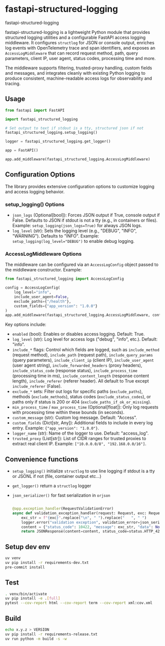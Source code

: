 # fastapi-structured-logging

fastapi-structured-logging

fastapi-structured-logging is a lightweight Python module that provides structured logging utilities and a configurable FastAPI access logging middleware. It configures `structlog` for JSON or console output, enriches log events with OpenTelemetry trace and span identifiers, and exposes an `AccessLogMiddleware` that can record request method, path, query parameters, client IP, user agent, status codes, processing time and more.

The middleware supports filtering, trusted-proxy handling, custom fields and messages, and integrates cleanly with existing Python logging to produce consistent, machine-readable access logs for observability and tracing.

## Usage

```python
from fastapi import FastAPI

import fastapi_structured_logging

# Set output to text if stdout is a tty, structured json if not
fastapi_structured_logging.setup_logging()

logger = fastapi_structured_logging.get_logger()

app = FastAPI()

app.add_middleware(fastapi_structured_logging.AccessLogMiddleware)

```

## Configuration Options

The library provides extensive configuration options to customize logging and access logging behavior.

### setup_logging() Options

- `json_logs` (Optional[bool]): Forces JSON output if True, console output if False. Defaults to JSON if stdout is not a tty (e.g., in containers or files). Example: `setup_logging(json_logs=True)` for always JSON logs.
- `log_level` (str): Sets the logging level (e.g., "DEBUG", "INFO", "WARNING"). Defaults to "INFO". Example: `setup_logging(log_level="DEBUG")` to enable debug logging.

### AccessLogMiddleware Options

The middleware can be configured via an `AccessLogConfig` object passed to the middleware constructor. Example:

```python
from fastapi_structured_logging import AccessLogConfig

config = AccessLogConfig(
    log_level="info",
    include_user_agent=False,
    exclude_paths={"/health"},
    custom_fields={"app_version": "1.0.0"}
)
app.add_middleware(fastapi_structured_logging.AccessLogMiddleware, config=config)
```

Key options include:

- `enabled` (bool): Enables or disables access logging. Default: True.
- `log_level` (str): Log level for access logs ("debug", "info", etc.). Default: "info".
- `include_*` flags: Control which fields are logged, such as `include_method` (request method), `include_path` (request path), `include_query_params` (query parameters), `include_client_ip` (client IP), `include_user_agent` (user agent string), `include_forwarded_headers` (proxy headers), `include_status_code` (response status), `include_process_time` (processing time in ms), `include_content_length` (response content length), `include_referer` (referer header). All default to True except `include_referer` (False).
- `exclude_*` sets: Filter out logs for specific paths (`exclude_paths`), methods (`exclude_methods`), status codes (`exclude_status_codes`), or paths only if status is 200 or 404 (`exclude_paths_if_ok_or_missing`).
- `min_process_time` / `max_process_time` (Optional[float]): Only log requests with processing time within these bounds (in seconds).
- `custom_message` (str): Custom log message. Default: "Access".
- `custom_fields` (Dict[str, Any]): Additional fields to include in every log entry. Example: `{"app_version": "1.0.0"}`.
- `logger_name` (str): Name of the logger to use. Default: "access_log".
- `trusted_proxy` (List[str]): List of CIDR ranges for trusted proxies to extract real client IP. Example: `["10.0.0.0/8", "192.168.0.0/16"]`.

## Convenience functions

- `setup_logging()` initialize `structlog` to use line logging if stdout is a tty or JSONL if not (file, container output etc...)

- `get_logger()` return a `structlog` logger

- `json_serializer()` for fast serialization in `orjson`

    ```python

    @app.exception_handler(RequestValidationError)
    async def validation_exception_handler(request: Request, exc: RequestValidationError):
        exc_str = f"{exc}".replace("\n", " ").replace("   ", " ")
        logger.error("validation exception", validation_error=json_serializer(exc.errors()))
        content = {"status_code": 10422, "message": exc_str, "data": None}
        return JSONResponse(content=content, status_code=status.HTTP_422_UNPROCESSABLE_ENTITY)

    ```

## Setup dev env

```bash
uv venv
uv pip install -r requirements-dev.txt
pre-commit install
```

## Test

```bash
. venv/bin/activate
uv pip install -e .[full]
pytest --cov-report html --cov-report term --cov-report xml:cov.xml
```

## Build

```bash
echo x.y.z > VERSION
uv pip install -r requirements-release.txt
uv run python -m build -s -w
```
